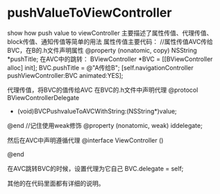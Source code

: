 # pushValueToViewController
show how push value to viewController
主要描述了属性传值、代理传值、block传值、通知传值等简单的用法
属性传值主要代码：
//属性传值AVC传给BVC，在B的.h文件声明属性
@property (nonatomic, copy) NSString *pushTitle;
在AVC中的跳转：
BViewController *BVC = [[BViewController alloc] init];
BVC.pushTitle = @"A传给B";
[self.navigationController pushViewController:BVC animated:YES];

代理传值，将BVC的值传给AVC
在BVC的.h文件中声明代理
@protocol BViewControllerDelegate <NSObject>

- (void)BVCPushvalueToAVCWithString:(NSString*)value;

@end
//记住使用weak修饰
@property (nonatomic, weak) id<BViewControllerDelegate>delegate;

然后在AVC中声明遵循代理
@interface ViewController ()<BViewControllerDelegate>

@end

在AVC跳转BVC的时候，设置代理为它自己
BVC.delegate = self;

其他的在代码里面都有详细的说明。
